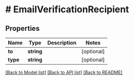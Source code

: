 # # EmailVerificationRecipient

## Properties

Name | Type | Description | Notes
------------ | ------------- | ------------- | -------------
**to** | **string** |  | [optional]
**type** | **string** |  | [optional]

[[Back to Model list]](../../README.md#models) [[Back to API list]](../../README.md#endpoints) [[Back to README]](../../README.md)
